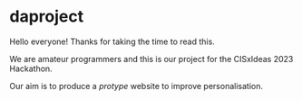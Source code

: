 # daproject

Hello everyone!
Thanks for taking the time to read this.

We are amateur programmers and this is our project for the CISxIdeas 2023 Hackathon.

Our aim is to produce a *protype* website to improve personalisation.
